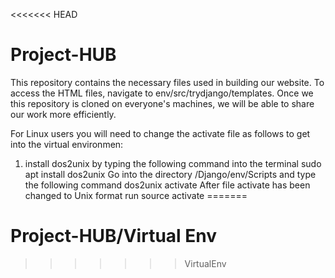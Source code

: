 <<<<<<< HEAD
# Project-HUB
This repository contains the necessary files used in building our website. To access the HTML files, navigate
to env/src/trydjango/templates. Once we this repository is cloned on everyone's machines, we will be able
to share our work more efficiently.


For Linux users you will need to change the activate file as follows to get into the virtual environmen:
1) install dos2unix by typing the following command into the terminal
sudo apt install dos2unix
Go into the directory /Django/env/Scripts and type the following command
dos2unix activate
After file activate has been changed to Unix format run
source activate
=======
# Project-HUB/Virtual Env

>>>>>>> VirtualEnv
